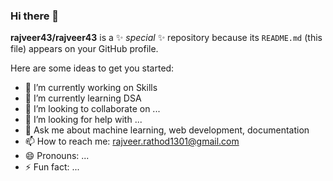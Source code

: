 ### Hi there 👋


**rajveer43/rajveer43** is a ✨ _special_ ✨ repository because its `README.md` (this file) appears on your GitHub profile.

Here are some ideas to get you started:

- 🔭 I’m currently working on Skills
- 🌱 I’m currently learning DSA
- 👯 I’m looking to collaborate on ...
- 🤔 I’m looking for help with ...
- 💬 Ask me about machine learning, web development, documentation
- 📫 How to reach me: rajveer.rathod1301@gmail.com
- 😄 Pronouns: ...
- ⚡ Fun fact: ...
